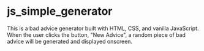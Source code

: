 # js_simple_generator

This is a bad advice generator built with HTML, CSS, and vanilla JavaScript. When the user
clicks the button, "New Advice", a random piece of bad advice will be generated and displayed 
onscreen. 
